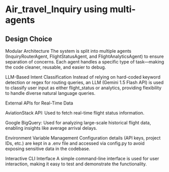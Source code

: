 # Air_travel_Inquiry using multi-agents

## Design Choice
Modular Architecture
The system is split into multiple agents (InquiryRouterAgent, FlightStatusAgent, and FlightAnalyticsAgent) to ensure separation of concerns. Each agent handles a specific type of task—making the code cleaner, reusable, and easier to debug.

LLM-Based Intent Classification
Instead of relying on hard-coded keyword detection or regex for routing queries, an LLM (Gemini 1.5 Flash API) is used to classify user input as either flight_status or analytics, providing flexibility to handle diverse natural language queries.

External APIs for Real-Time Data

AviationStack API: Used to fetch real-time flight status information.

Google BigQuery: Used for analyzing large-scale historical flight data, enabling insights like average arrival delays.

Environment Variable Management
Configuration details (API keys, project IDs, etc.) are kept in a .env file and accessed via config.py to avoid exposing sensitive data in the codebase.

Interactive CLI Interface
A simple command-line interface is used for user interaction, making it easy to test and demonstrate the functionality.


